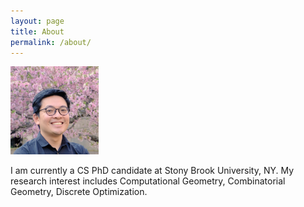 ```yaml
---
layout: page
title: About
permalink: /about/
---
```


<img src="/static/portrait.jpg" width="28%">
 
I am currently a CS PhD candidate at Stony Brook University, NY. My research interest includes Computational Geometry, Combinatorial Geometry, Discrete Optimization.